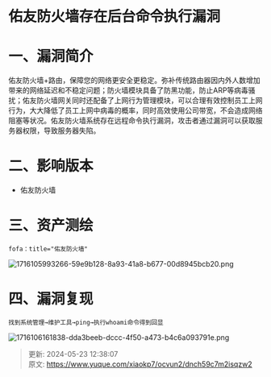 # 佑友防火墙存在后台命令执行漏洞

# 一、漏洞简介
佑友防火墙+路由，保障您的网络更安全更稳定。弥补传统路由器因内外人数增加带来的网络延迟和不稳定问题；防火墙模块具备了防黑功能，防止ARP等病毒骚扰；佑友防火墙网关同时还配备了上网行为管理模块，可以合理有效控制员工上网行为，大大降低了员工上网中病毒的概率，同时高效使用公司带宽，不会造成网络阻塞等状况。佑友防火墙系统存在远程命令执行漏洞，攻击者通过漏洞可以获取服务器权限，导致服务器失陷。

# 二、影响版本
+ 佑友防火墙

# 三、资产测绘
```plain
fofa：title="佑友防火墙"
```

![1716105993266-59e9b128-8a93-41a8-b677-00d8945bcb20.png](./img/dTTMnaA5q2lFgY7w/1716105993266-59e9b128-8a93-41a8-b677-00d8945bcb20-186037.png)

# 四、漏洞复现
```plain
找到系统管理→维护工具→ping→执行whoami命令得到回显
```

![1716106161838-dda3beeb-dccc-4f50-a473-b4c6a093791e.png](./img/dTTMnaA5q2lFgY7w/1716106161838-dda3beeb-dccc-4f50-a473-b4c6a093791e-945765.png)



> 更新: 2024-05-23 12:38:07  
> 原文: <https://www.yuque.com/xiaokp7/ocvun2/dnch59c7m2isqzw2>